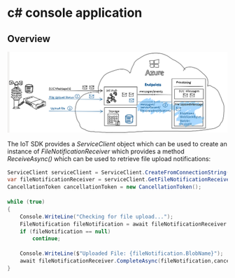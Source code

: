 # c# console application

## Overview

![FileUploadNotification](img/FileUploadNotificationOverview20230319203320.png)

The IoT SDK provides a *ServiceClient* object which can be used to create an instance of    *FileNotificationReceiver* which provides a method *ReceiveAsync()* which can be used to retrieve file upload notifications:

```c#
ServiceClient serviceClient = ServiceClient.CreateFromConnectionString(serviceConnectionString);
var fileNotificationReceiver = serviceClient.GetFileNotificationReceiver();
CancellationToken cancellationToken = new CancellationToken(); 

while (true) 
{
    Console.WriteLine("Checking for file upload...");
    FileNotification fileNotification = await fileNotificationReceiver.ReceiveAsync(cancellationToken); 
    if (fileNotification == null)
        continue; 
        
    Console.WriteLine($"Uploaded File: {fileNotification.BlobName}"); 
    await fileNotificationReceiver.CompleteAsync(fileNotification,cancellationToken);
}
```
 